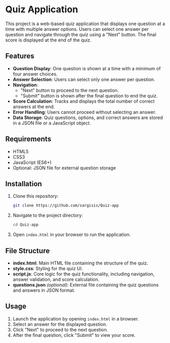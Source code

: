 # Quiz Application

This project is a web-based quiz application that displays one question at a time with multiple answer options. Users can select one answer per question and navigate through the quiz using a "Next" button. The final score is displayed at the end of the quiz.

## Features

- **Question Display**: One question is shown at a time with a minimum of four answer choices.
- **Answer Selection**: Users can select only one answer per question.
- **Navigation**:
  - "Next" button to proceed to the next question.
  - "Submit" button is shown after the final question to end the quiz.
- **Score Calculation**: Tracks and displays the total number of correct answers at the end.
- **Error Handling**: Users cannot proceed without selecting an answer.
- **Data Storage**: Quiz questions, options, and correct answers are stored in a JSON file or a JavaScript object.

## Requirements

- HTML5
- CSS3
- JavaScript (ES6+)
- Optional: JSON file for external question storage

## Installation

1. Clone this repository:
   ```bash
   git clone https://github.com/sargisis/Quiz-app
   ```
2. Navigate to the project directory:
   ```bash
   cd Quiz-app
   ```
3. Open `index.html` in your browser to run the application.

## File Structure

- **index.html**: Main HTML file containing the structure of the quiz.
- **style.css**: Styling for the quiz UI.
- **script.js**: Core logic for the quiz functionality, including navigation, answer validation, and score calculation.
- **questions.json** *(optional)*: External file containing the quiz questions and answers in JSON format.


## Usage

1. Launch the application by opening `index.html` in a browser.
2. Select an answer for the displayed question.
3. Click "Next" to proceed to the next question.
4. After the final question, click "Submit" to view your score.

